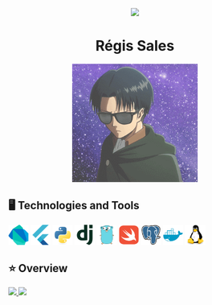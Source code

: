 <p align="center">
  </p>
  <p align="center">
  <a href="https://www.linkedin.com/in/regisrommel/" target="_blank"><img src="https://img.shields.io/badge/-LinkedIn-%230077B5?style=for-the-badge&logo=linkedin&logoColor=white" target="_blank">
  </a> 
</p>
<div display="inline-block">
 <h1 align="center">Régis Sales
 </h1>
</div>

<p align="center">
  <img src="assets/levi.gif" width="250">
</p>

## 🖥️ Technologies and Tools 
 
   <code><img width="40px" src="https://github.com/devicons/devicon/blob/master/icons/dart/dart-original.svg" title = "DART"/></code>
   <code><img width="40px" src="https://github.com/devicons/devicon/blob/master/icons/flutter/flutter-original.svg" title = "FLUTTER"/></code>
   <code><img width="40px" src="https://github.com/devicons/devicon/blob/master/icons/python/python-original.svg" title = "PYTHON"/></code>
   <code><img width="40px" src="https://github.com/devicons/devicon/blob/master/icons/django/django-plain.svg" title = "DJANGO"/></code>
   <code><img width="40px" src="https://github.com/devicons/devicon/blob/master/icons/go/go-original.svg" title = "GOLANG"/></code>
   <code><img width="40px" src="https://github.com/devicons/devicon/blob/master/icons/swift/swift-original.svg" title = "SWIFT"/></code>
   <code><img width="40px" src="https://github.com/devicons/devicon/blob/master/icons/postgresql/postgresql-original.svg" title = "POSTGRES"/></code> 
   <code><img width="40px" src="https://github.com/devicons/devicon/blob/master/icons/docker/docker-plain.svg" title = "DOCKER"/></code>
   <code><img width="40px" src="https://github.com/devicons/devicon/blob/master/icons/linux/linux-original.svg" title = "LINUX"/></code>
   
## ⭐ Overview
<div>
<a href="https://github.com/seu-usuário-aqui">
<img height="185em" src="https://github-readme-stats.vercel.app/api?username=RegisSalesRA&show_icons=true&include_all_commits=true&count_private=false"/>
<img height="185em" src="https://github-readme-stats.vercel.app/api/top-langs/?username=RegisSalesRA&layout=compact&langs_count=8"/>
</div>
 
<!--
**RegisSalesRA/RegisSalesRA** is a ✨ _special_ ✨ repository because its `README.md` (this file) appears on your GitHub profile.

Here are some ideas to get you started:

- 🔭 I’m currently working on ...
- 🌱 I’m currently learning ...
- 👯 I’m looking to collaborate on ...
- 🤔 I’m looking for help with ...
- 💬 Ask me about ...
- 📫 How to reach me: ...
- 😄 Pronouns: ...
- ⚡ Fun fact: ...

<img src="https://github-readme-stats.vercel.app/api?username=RegisSalesRA&count_private=true&show_icons=true" alt="RegisSalesRA"/> 
Text <img src="https://github-readme-stats.vercel.app/api/top-langs/?username=RegisSalesRA&layout=compact)" alt="RegisSalesRA"/> 
-->
